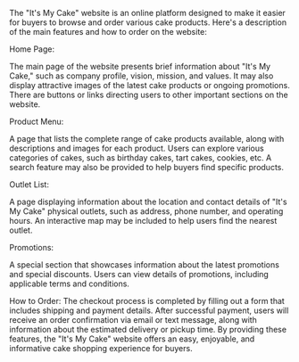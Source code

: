 The "It's My Cake" website is an online platform designed to make it easier for buyers to browse and order various cake products. Here's a description of the main features and how to order on the website:

Home Page:

The main page of the website presents brief information about "It's My Cake," such as company profile, vision, mission, and values.
It may also display attractive images of the latest cake products or ongoing promotions.
There are buttons or links directing users to other important sections on the website.

Product Menu:

A page that lists the complete range of cake products available, along with descriptions and images for each product.
Users can explore various categories of cakes, such as birthday cakes, tart cakes, cookies, etc.
A search feature may also be provided to help buyers find specific products.

Outlet List:

A page displaying information about the location and contact details of "It's My Cake" physical outlets, such as address, phone number, and operating hours.
An interactive map may be included to help users find the nearest outlet.

Promotions:

A special section that showcases information about the latest promotions and special discounts.
Users can view details of promotions, including applicable terms and conditions.

How to Order:
The checkout process is completed by filling out a form that includes shipping and payment details.
After successful payment, users will receive an order confirmation via email or text message, along with information about the estimated delivery or pickup time.
By providing these features, the "It's My Cake" website offers an easy, enjoyable, and informative cake shopping experience for buyers.
